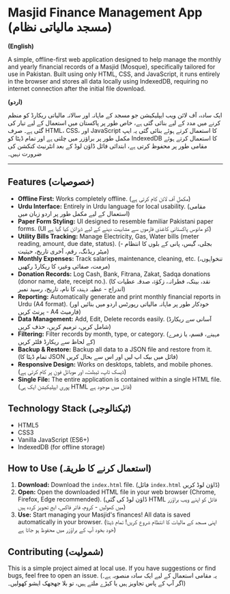 # Masjid Finance Management App (مسجد مالیاتی نظام)

**(English)**

A simple, offline-first web application designed to help manage the monthly and yearly financial records of a Masjid (Mosque), specifically tailored for use in Pakistan. Built using only HTML, CSS, and JavaScript, it runs entirely in the browser and stores all data locally using IndexedDB, requiring no internet connection after the initial file download.

**(اردو)**

ایک سادہ، آف لائن ویب ایپلیکیشن جو مسجد کے ماہانہ اور سالانہ مالیاتی ریکارڈ کو منظم کرنے میں مدد کے لیے بنائی گئی ہے، خاص طور پر پاکستان میں استعمال کے لیے تیار کی گئی ہے۔ صرف HTML، CSS، اور JavaScript کا استعمال کرتے ہوئے بنائی گئی یہ ایپ مکمل طور پر براؤزر میں چلتی ہے اور تمام ڈیٹا کو IndexedDB کا استعمال کرتے ہوئے مقامی طور پر محفوظ کرتی ہے، ابتدائی فائل ڈاؤن لوڈ کے بعد انٹرنیٹ کنکشن کی ضرورت نہیں۔

---

## Features (خصوصیات)

* **Offline First:** Works completely offline. (مکمل آف لائن کام کرتی ہے)
* **Urdu Interface:** Entirely in Urdu language for local usability. (مقامی استعمال کے لیے مکمل طور پر اردو زبان میں)
* **Paper Form Styling:** UI designed to resemble familiar Pakistani paper forms. (UI کو مانوس پاکستانی کاغذی فارموں سے مشابہت دینے کے لیے ڈیزائن کیا گیا ہے)
* **Utility Bills Tracking:** Manage Electricity, Gas, Water bills (meter reading, amount, due date, status). (بجلی، گیس، پانی کے بلوں کا انتظام - میٹر ریڈنگ، رقم، آخری تاریخ، حیثیت)
* **Monthly Expenses:** Track salaries, maintenance, cleaning, etc. (تنخواہوں، مرمت، صفائی وغیرہ کا ریکارڈ رکھیں)
* **Donation Records:** Log Cash, Bank, Fitrana, Zakat, Sadqa donations (donor name, date, receipt no.). (نقد، بینک، فطرانہ، زکوٰۃ، صدقہ عطیات کا اندراج - عطیہ دہندہ کا نام، تاریخ، رسید نمبر)
* **Reporting:** Automatically generate and print monthly financial reports in Urdu (A4 format). (خودکار طور پر ماہانہ مالیاتی رپورٹس اردو میں بنائیں اور پرنٹ کریں - A4 فارمیٹ)
* **Data Management:** Add, Edit, Delete records easily. (آسانی سے ریکارڈ شامل کریں، ترمیم کریں، حذف کریں)
* **Filtering:** Filter records by month, type, or category. (مہینے، قسم، یا زمرے کے لحاظ سے ریکارڈ فلٹر کریں)
* **Backup & Restore:** Backup all data to a JSON file and restore from it. (تمام ڈیٹا کا JSON فائل میں بیک اپ لیں اور اس سے بحال کریں)
* **Responsive Design:** Works on desktops, tablets, and mobile phones. (ڈیسک ٹاپ، ٹیبلٹ، اور موبائل فون پر کام کرتی ہے)
* **Single File:** The entire application is contained within a single HTML file. (پوری ایپلیکیشن ایک ہی HTML فائل میں موجود ہے)

## Technology Stack (ٹیکنالوجی)

* HTML5
* CSS3
* Vanilla JavaScript (ES6+)
* IndexedDB (for offline storage)

## How to Use (استعمال کرنے کا طریقہ)

1.  **Download:** Download the `index.html` file. (فائل `index.html` ڈاؤن لوڈ کریں)
2.  **Open:** Open the downloaded HTML file in your web browser (Chrome, Firefox, Edge recommended). (ڈاؤن لوڈ کی گئی HTML فائل کو اپنے ویب براؤزر میں کھولیں - کروم، فائر فاکس، ایج تجویز کردہ ہیں)
3.  **Use:** Start managing your Masjid's finances! All data is saved automatically in your browser. (اپنی مسجد کے مالیات کا انتظام شروع کریں! تمام ڈیٹا خود بخود آپ کے براؤزر میں محفوظ ہو جاتا ہے)

## Contributing (شمولیت)

This is a simple project aimed at local use. If you have suggestions or find bugs, feel free to open an issue.
(یہ مقامی استعمال کے لیے ایک سادہ منصوبہ ہے۔ اگر آپ کے پاس تجاویز ہیں یا کیڑے ملتے ہیں، تو بلا جھجھک ایشو کھولیں۔)
